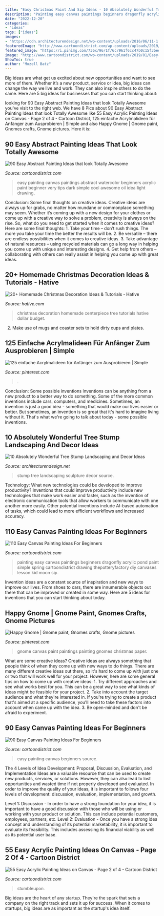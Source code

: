 ```yaml
---
title: "Easy Christmas Paint And Sip Ideas - 10 Absolutely Wonderful Tree Stump Landscaping And Decor Ideas"
description: "Painting easy canvas paintings beginners dragonfly acrylic pond paint simple spring cartoondistrict drawing thepotteryfactory diy canvases lesson kid moon sip"
date: "2022-12-20"
categories:
- "ideas"
tags: ["ideas"]
images:
- "https://cdn.architecturendesign.net/wp-content/uploads/2016/06/11-1.jpg"
featuredImage: "http://www.cartoondistrict.com/wp-content/uploads/2019/01/Easy-Acrylic-Painting-Ideas-on-Canvas00001.jpg"
featured_image: "https://i.pinimg.com/736x/96/1f/6c/961f6cc47b0c15f3bedb359318b2d134.jpg"
image: "http://www.cartoondistrict.com/wp-content/uploads/2019/01/Easy-Acrylic-Painting-Ideas-on-Canvas00001.jpg"
ShowToc: true
author: "Mozell Batz"
---
```



Big ideas are what get us excited about new opportunities and want to see more of them. Whether it’s a new product, service or idea, big ideas can change the way we live and work. They can also inspire others to do the same. Here are 5 big ideas for businesses that you can start thinking about: 

	

		
looking for 90 Easy Abstract Painting Ideas that look Totally Awesome you've visit to the right web. We have 8 Pics about 90 Easy Abstract Painting Ideas that look Totally Awesome like 55 Easy Acrylic Painting Ideas on Canvas - Page 2 of 4 - Cartoon District, 125 einfache Acrylmalideen für Anfänger zum Ausprobieren | Simple and also Happy Gnome | Gnome paint, Gnomes crafts, Gnome pictures. Here it is:
		
    
## 90 Easy Abstract Painting Ideas That Look Totally Awesome

<img loading=lazy src="http://www.cartoondistrict.com/wp-content/uploads/2017/06/Easy-Abstract-Painting-Ideas00013-1.jpg" onerror="this.onerror=null;this.src='https://tse2.mm.bing.net/th?id=OIP.hBccaeUZgrlpHT7riqaJbwHaNL&amp;pid=15.1';" alt="90 Easy Abstract Painting Ideas that look Totally Awesome">

_Source: cartoondistrict.com_

>easy painting canvas paintings abstract watercolor beginners acrylic paint beginner very tips dark simple cool awesome oil idea light drawing. 

	

Conclusion: Some final thoughts on creative ideas.
Creative ideas are always up for grabs, no matter how mundane or commonplace something may seem. Whether it’s coming up with a new design for your clothes or come up with a creative way to solve a problem, creativity is always on the rise. So, what do you need to get started when it comes to creative ideas? Here are some final thoughts: 1. Take your time – don’t rush things. The more you take your time the better the results will be. 2. Be versatile – there are endless possibilities when it comes to creative ideas. 3. Take advantage of natural resources – using recycled materials can go a long way in helping you come up with unique and interesting designs. 4. Get help from others – collaborating with others can really assist in helping you come up with great ideas. 
    
## 20+ Homemade Christmas Decoration Ideas &amp; Tutorials - Hative

<img loading=lazy src="https://hative.com/wp-content/uploads/2015/11/homemade-christmas-decoration/11-homemade-christmas-decoration-ideas.jpg" onerror="this.onerror=null;this.src='https://tse2.mm.bing.net/th?id=OIP.JMR74KQ-gAVoZR2FGROjwQHaLC&amp;pid=15.1';" alt="20+ Homemade Christmas Decoration Ideas &amp; Tutorials - Hative">

_Source: hative.com_

>christmas decoration homemade centerpiece tree tutorials hative dollar budget. 

	

2. Make use of mugs and coaster sets to hold dirty cups and plates.

    
## 125 Einfache Acrylmalideen Für Anfänger Zum Ausprobieren | Simple

<img loading=lazy src="https://i.pinimg.com/736x/68/2d/26/682d263a0934671d30f64f7b615e4462.jpg" onerror="this.onerror=null;this.src='https://tse1.mm.bing.net/th?id=OIP._OA3TFZAn1gFRR9XkbsaBAHaKH&amp;pid=15.1';" alt="125 einfache Acrylmalideen für Anfänger zum Ausprobieren | Simple">

_Source: pinterest.com_

>. 

	

Conclusion: Some possible inventions
Inventions can be anything from a new product to a better way to do something. Some of the more common inventions include cars, computers, and medicines. Sometimes, an invention is just a good idea - something that would make our lives easier or better. But sometimes, an invention is so great that it's hard to imagine living without it. That's what we're going to talk about today - some possible inventions.

    
## 10 Absolutely Wonderful Tree Stump Landscaping And Decor Ideas

<img loading=lazy src="https://cdn.architecturendesign.net/wp-content/uploads/2016/06/11-1.jpg" onerror="this.onerror=null;this.src='https://tse1.mm.bing.net/th?id=OIP.hF7MOAOYjjN1m3P1uGhFJgHaLE&amp;pid=15.1';" alt="10 Absolutely Wonderful Tree Stump Landscaping and Decor Ideas">

_Source: architecturendesign.net_

>stump tree landscaping sculpture decor source. 

	

Technology: What new technologies could be developed to improve productivity?
Inventions that could improve productivity include new technologies that make work easier and faster, such as the invention of electronic communication tools that allow workers to communicate with one another more easily. Other potential inventions include AI-based automation of tasks, which could lead to more efficient workflows and increased accuracy.

    
## 110 Easy Canvas Painting Ideas For Beginners

<img loading=lazy src="http://www.cartoondistrict.com/wp-content/uploads/2017/06/Easy-Canvas-Painting-Ideas-For-Beginners26.jpg" onerror="this.onerror=null;this.src='https://tse2.mm.bing.net/th?id=OIP.7pMD6PMLYGFTfIWW_LqrnAHaJZ&amp;pid=15.1';" alt="110 Easy Canvas Painting Ideas For Beginners">

_Source: cartoondistrict.com_

>painting easy canvas paintings beginners dragonfly acrylic pond paint simple spring cartoondistrict drawing thepotteryfactory diy canvases lesson kid moon sip. 

	

Invention ideas are a constant source of inspiration and new ways to improve our lives. From shoes to cars, there are innumerable objects out there that can be improved or created in some way. Here are 5 ideas for inventions that you can start thinking about today.

    
## Happy Gnome | Gnome Paint, Gnomes Crafts, Gnome Pictures

<img loading=lazy src="https://i.pinimg.com/736x/96/1f/6c/961f6cc47b0c15f3bedb359318b2d134.jpg" onerror="this.onerror=null;this.src='https://tse2.mm.bing.net/th?id=OIP.CUUjC4y5P7hFQFGEgKw6SgHaJ4&amp;pid=15.1';" alt="Happy Gnome | Gnome paint, Gnomes crafts, Gnome pictures">

_Source: pinterest.com_

>gnome canvas paint paintings painting gnomes christmas paper. 

	

What are some creative ideas?
Creative ideas are always something that people think of when they come up with new ways to do things. There are many different creative ideas out there, so it's hard to come up with just one or two that will work well for your project. However, here are some general tips on how to come up with creative ideas: 1. Try different approaches and see what works best for you. This can be a great way to see what kinds of ideas might be feasible for your project. 2. Take into account the target audience and what they're interested in. If you're trying to create a product that's aimed at a specific audience, you'll need to take these factors into account when came up with the idea. 3. Be open-minded and don't be afraid to experiment.

    
## 90 Easy Canvas Painting Ideas For Beginners

<img loading=lazy src="http://www.cartoondistrict.com/wp-content/uploads/2017/06/Easy-Canvas-Painting-Ideas-For-Beginners16-1.jpg" onerror="this.onerror=null;this.src='https://tse2.mm.bing.net/th?id=OIP.x74ywo_6lFqgoTmFRqKvLQHaKQ&amp;pid=15.1';" alt="90 Easy Canvas Painting Ideas For Beginners">

_Source: cartoondistrict.com_

>easy painting canvas beginners source. 

	

The 4 Levels of Idea Development: Proposal, Discussion, Evaluation, and Implementation
Ideas are a valuable resource that can be used to create new products, services, or solutions. However, they can also lead to lost opportunities and wasted time if not properly developed and evaluated.
In order to improve the quality of your ideas, it is important to follows four levels of development: discussion, evaluation, implementation, and growth.

Level 1: Discussion - In order to have a strong foundation for your idea, it is important to have a good discussion with those who will be using or working with your product or solution. This can include potential customers, employees, partners, etc. Level 2: Evaluation - Once you have a strong idea concept and understanding of its potential marketability, it is important to evaluate its feasibility. This includes assessing its financial viability as well as its potential user base.

    
## 55 Easy Acrylic Painting Ideas On Canvas - Page 2 Of 4 - Cartoon District

<img loading=lazy src="http://www.cartoondistrict.com/wp-content/uploads/2019/01/Easy-Acrylic-Painting-Ideas-on-Canvas00001.jpg" onerror="this.onerror=null;this.src='https://tse2.mm.bing.net/th?id=OIP.r22BcxAm72iuSf7MEmstGAHaKl&amp;pid=15.1';" alt="55 Easy Acrylic Painting Ideas on Canvas - Page 2 of 4 - Cartoon District">

_Source: cartoondistrict.com_

>stumbleupon. 

	

Big ideas are the heart of any startup. They're the spark that sets a company on the right track and sets it up for success. When it comes to startups, big ideas are as important as the startup's idea itself. 

